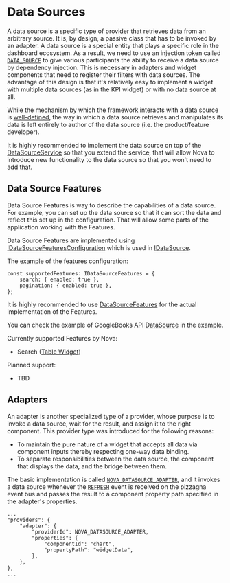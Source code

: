 # Data Sources

A data source is a specific type of provider that retrieves data from an arbitrary source. It is, by
design, a passive class that has to be invoked by an adapter. A data source is a special
entity that plays a specific role in the dashboard ecosystem. As a result, we need to use an
injection token called [`DATA_SOURCE`](../../miscellaneous/variables.html#DATA_SOURCE) to give various
participants the ability to receive a data source by dependency injection. This is necessary in adapters
and widget components that need to register their filters with data sources. The advantage of this design
is that it's relatively easy to implement a widget with multiple data sources (as in the KPI widget) or
with no data source at all.

While the mechanism by which the framework interacts with a data source is [well-defined](../../Interfaces/IDataSource.html), the way in which
a data source retrieves and manipulates its data is left entirely to author of the data source (i.e. the product/feature developer).

It is highly recommended to implement the data source on top of the [DataSourceService](https://ux.solarwinds.io/nova/docs/nova-bits/latest/sdk/api-docs-ng2/injectables/DataSourceService.html#source) so that you extend the service,
that will allow Nova to introduce new functionality to the data source so that you won't need to add that.

## Data Source Features
Data Source Features is way to describe the capabilities of a data source. For example, you can set up the data source
so that it can sort the data and reflect this set up in the configuration. That will allow some parts of the application working
with the Features.

Data Source Features are implemented using [IDataSourceFeaturesConfiguration](https://ux.solarwinds.io/nova/docs/nova-bits/latest/sdk/api-docs-ng2/interfaces/IDataSourceFeaturesConfiguration.html) which is used in [IDataSource](https://ux.solarwinds.io/nova/docs/bits/latest/sdk/api-docs-ng2/interfaces/IDataSource.html).

The example of the features configuration:
```
const supportedFeatures: IDataSourceFeatures = {
    search: { enabled: true },
    pagination: { enabled: true },
};
```

It is highly recommended to use [DataSourceFeatures](https://ux.solarwinds.io/nova/docs/nova-bits/latest/sdk/api-docs-ng2/classes/DataSourceFeatures.html) for the actual implementation of the Features.

You can check the example of GoogleBooks API [DataSource](../widget-types/table/table-with-search.html) in the example.


Currently supported Features by Nova:
- Search ([Table Widget](../widget-types/table/table-with-search.html))

Planned support:
- TBD

## Adapters

An adapter is another specialized type of a provider, whose purpose is to invoke a data source, wait for
the result, and assign it to the right component. This provider type was introduced for the following
reasons:
- To maintain the pure nature of a widget that accepts all data via component inputs thereby respecting
one-way data binding.
- To separate responsibilities between the data source, the component that displays the data, and the
bridge between them.

The basic implementation is called
[`NOVA_DATASOURCE_ADAPTER`](../../miscellaneous/variables.html#NOVA_DATASOURCE_ADAPTER), and it invokes a
data source whenever the [`REFRESH`](../../miscellaneous/variables.html#REFRESH) event is received on the
pizzagna event bus and passes the result to a component property path specified in the adapter's properties.
```
...
"providers": {
    "adapter": {
        "providerId": NOVA_DATASOURCE_ADAPTER,
        "properties": {
            "componentId": "chart",
            "propertyPath": "widgetData",
        },
    },
},
...
```

